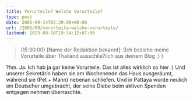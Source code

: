```yaml
---
title: Vorurteile? Welche Vorurteile?
type: post
date: 2005-09-14T03:39:00+00:00
url: /2005/09/vorurteile-welche-vorurteile/
lastmod: 2023-09-10T19:14:12+07:00
---
```





> (15:30:00) [Name der Redaktion bekannt]: (Ich beziehe meine Vorurteile über Thailand ausschlie?lich aus deinem Blog ;) )

?hm. Ja. Ich hab ja gar keine Vorurteile. Das ist alles wirklich so hier :) Und unserer Sekretärin haben sie am Wochenende das Haus ausgeräumt, während sie (Pet + Mann) nebenan schliefen. Und in Pattaya wurde neulich ein Deutscher umgebracht, der seine Diebe beim aktiven Spenden entgegen nehmen überraschte.
